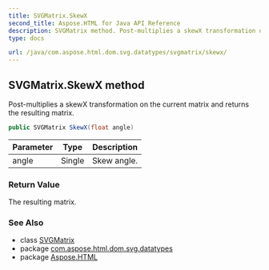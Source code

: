 ```yaml
---
title: SVGMatrix.SkewX
second_title: Aspose.HTML for Java API Reference
description: SVGMatrix method. Post-multiplies a skewX transformation on the current matrix and returns the resulting matrix
type: docs

url: /java/com.aspose.html.dom.svg.datatypes/svgmatrix/skewx/
---
```

## SVGMatrix.SkewX method

Post-multiplies a skewX transformation on the current matrix and returns the resulting matrix.

```java
public SVGMatrix SkewX(float angle)
```

| Parameter | Type | Description |
| --- | --- | --- |
| angle | Single | Skew angle. |

### Return Value

The resulting matrix.

### See Also

* class [SVGMatrix](../)
* package [com.aspose.html.dom.svg.datatypes](../../../com.aspose.html.dom.svg.datatypes/)
* package [Aspose.HTML](../../../)
